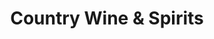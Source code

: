 ---
title: "Country Wine & Spirits"
url: /ramona/country-wine-and-spirits-san-vicente-road/
shop: alcohol
---